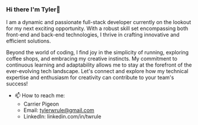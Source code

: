 ### Hi there I'm Tyler👋

<!--
**twrule/twrule** is a ✨ _special_ ✨ repository because its `README.md` (this file) appears on your GitHub profile.

Here are some ideas to get you started:

- 🔭 I’m currently working on ...
- 🌱 I’m currently learning ...
- 👯 I’m looking to collaborate on ...
- 🤔 I’m looking for help with ...
- 💬 Ask me about ...
- 📫 How to reach me: ...
- 😄 Pronouns: ...
- ⚡ Fun fact: ...
-->

I am a dynamic and passionate full-stack developer currently on the lookout for my next exciting opportunity. With a robust skill set encompassing both front-end and back-end technologies, I thrive in crafting innovative and efficient solutions. 

Beyond the world of coding, I find joy in the simplicity of running, exploring coffee shops, and embracing my creative instincts. My commitment to continuous learning and adaptability allows me to stay at the forefront of the ever-evolving tech landscape. Let's connect and explore how my technical expertise and enthusiasm for creativity can contribute to your team's success!

- 📫 How to reach me:
  - Carrier Pigeon
  - Email: tylerwrule@gmail.com
  - LinkedIn: linkedin.com/in/twrule

